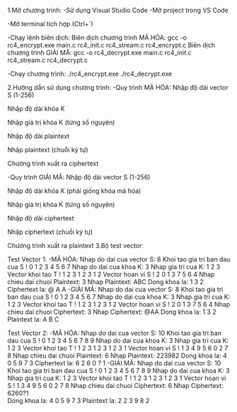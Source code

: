 1.Mở chương trình:
-Sử dụng Visual Studio Code
-Mở project trong VS Code

-Mở terminal tích hợp (Ctrl+`)

-Chạy lệnh biên dịch:
Biên dịch chương trình MÃ HÓA:
gcc -o rc4_encrypt.exe main.c rc4_init.c rc4_stream.c rc4_encrypt.c
Biên dịch chương trình GIẢI MÃ:
gcc -o rc4_decrypt.exe main.c rc4_init.c rc4_stream.c rc4_decrypt.c

-Chạy chương trình:
./rc4_encrypt.exe
./rc4_decrypt.exe

2.Hướng dẫn sử dụng chương trình:
-Quy trình MÃ HÓA:
Nhập độ dài vector S (1-256)

Nhập độ dài khóa K

Nhập giá trị khóa K (từng số nguyên)

Nhập độ dài plaintext

Nhập plaintext (chuỗi ký tự)

Chương trình xuất ra ciphertext

-Quy trình GIẢI MÃ:
Nhập độ dài vector S (1-256)

Nhập độ dài khóa K (phải giống khóa mã hóa)

Nhập giá trị khóa K (từng số nguyên)

Nhập độ dài ciphertext

Nhập ciphertext (chuỗi ký tự)

Chương trình xuất ra plaintext
3.Bộ test vector:

Test Vector 1:
-MÃ HÓA:
Nhap do dai cua vector S: 8
Khoi tao gia tri ban dau cua S !
0 1 2 3 4 5 6 7 
Nhap do dai cua khoa K: 3
Nhap gia tri cua K:
1
2
3
Vector khoi tao T !
1 2 3 1 2 3 1 2
Vector hoan vi S !
2 0 1 3 7 5 6 4
Nhap chieu dai chuoi Plaintext: 3
Nhap Plaintext: ABC
Dong khoa la: 1 3 2
Ciphertext la: @ A A
-GIẢI MÃ:
Nhap do dai cua vector S: 8
Khoi tao gia tri ban dau cua S !
0 1 2 3 4 5 6 7
Nhap do dai cua khoa K: 3
Nhap gia tri cua K:
1
2
3
Vector khoi tao T !
1 2 3 1 2 3 1 2
Vector hoan vi S !
2 0 1 3 7 5 6 4
Nhap chieu dai chuoi Ciphertext: 3
Nhap Ciphertext: @AA
Dong khoa la: 1 3 2
Plaintext la: A B C

Test Vector 2:
-MÃ HÓA:
Nhap do dai cua vector S: 10
Khoi tao gia tri ban dau cua S !
0 1 2 3 4 5 6 7 8 9
Nhap do dai cua khoa K: 3
Nhap gia tri cua K:
1
2
3
Vector khoi tao T !
1 2 3 1 2 3 1 2 3 1
Vector hoan vi S !
1 3 4 9 5 6 0 2 7 8
Nhap chieu dai chuoi Plaintext: 6
Nhap Plaintext: 223982
Dong khoa la: 4 0 5 9 7 3
Ciphertext la: 6 2 6 0 ? 1
-GIẢI MÃ:
Nhap do dai cua vector S: 10
Khoi tao gia tri ban dau cua S !
0 1 2 3 4 5 6 7 8 9
Nhap do dai cua khoa K: 3
Nhap gia tri cua K:
1
2
3
Vector khoi tao T !
1 2 3 1 2 3 1 2 3 1
Vector hoan vi S !
1 3 4 9 5 6 0 2 7 8
Nhap chieu dai chuoi Ciphertext: 6
Nhap Ciphertext: 6260?1      
Dong khoa la: 4 0 5 9 7 3
Plaintext la: 2 2 3 9 8 2
